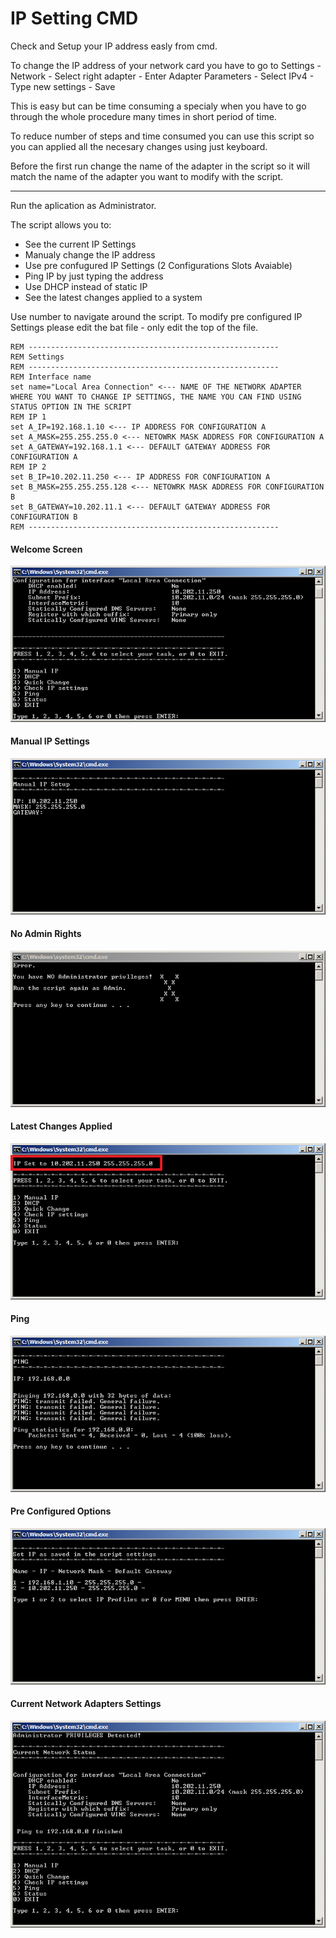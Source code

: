 # IP Setting CMD
Check and Setup your IP address easly from cmd.

To change the IP address of your network card you have to go to Settings - Network - Select right adapter - Enter Adapter Parameters - Select IPv4 - Type new settings - Save

This is easy but can be time consuming a specialy when you have to go through the whole procedure many times in short period of time.

To reduce number of steps and time consumed you can use this script so you can applied all the necesary changes using just keyboard.

Before the first run change the name of the adapter in the script so it will match the name of the adapter you want to modify with the script.

---

Run the aplication as Administrator.

The script allows you to:
- See the current IP Settings
- Manualy change the IP address
- Use pre confugured IP Settings (2 Configurations Slots Avaiable)
- Ping IP by just typing the address
- Use DHCP instead of static IP
- See the latest changes applied to a system

Use number to navigate around the script. To modify pre configured IP Settings please edit the bat file - only edit the top of the file.

~~~
REM --------------------------------------------------------
REM Settings
REM --------------------------------------------------------
REM Interface name
set name="Local Area Connection" <--- NAME OF THE NETWORK ADAPTER WHERE YOU WANT TO CHANGE IP SETTINGS, THE NAME YOU CAN FIND USING STATUS OPTION IN THE SCRIPT
REM IP 1
set A_IP=192.168.1.10 <--- IP ADDRESS FOR CONFIGURATION A
set A_MASK=255.255.255.0 <--- NETOWRK MASK ADDRESS FOR CONFIGURATION A
set A_GATEWAY=192.168.1.1 <--- DEFAULT GATEWAY ADDRESS FOR CONFIGURATION A
REM IP 2
set B_IP=10.202.11.250 <--- IP ADDRESS FOR CONFIGURATION A
set B_MASK=255.255.255.128 <--- NETOWRK MASK ADDRESS FOR CONFIGURATION B
set B_GATEWAY=10.202.11.1 <--- DEFAULT GATEWAY ADDRESS FOR CONFIGURATION B
REM --------------------------------------------------------
~~~

#### Welcome Screen
![screenshot](images/startup.PNG)

#### Manual IP Settings
![screenshot](images/ManualIPSetting.PNG)

#### No Admin Rights
![screenshot](images/NoAdmin.PNG)

#### Latest Changes Applied
![screenshot](images/NewSettings.PNG)

#### Ping
![screenshot](images/Ping.PNG)

#### Pre Configured Options
![screenshot](images/PreConfigured.PNG)

#### Current Network Adapters Settings 
![screenshot](images/Status.PNG)
